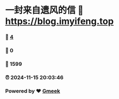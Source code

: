 # 一封来自遗风的信 :link: https://blog.imyifeng.top 
### :page_facing_up: [4](https://blog.imyifeng.top/tag.html) 
### :speech_balloon: 0 
### :hibiscus: 1599 
### :alarm_clock: 2024-11-15 20:03:46 
### Powered by :heart: [Gmeek](https://github.com/Meekdai/Gmeek)
